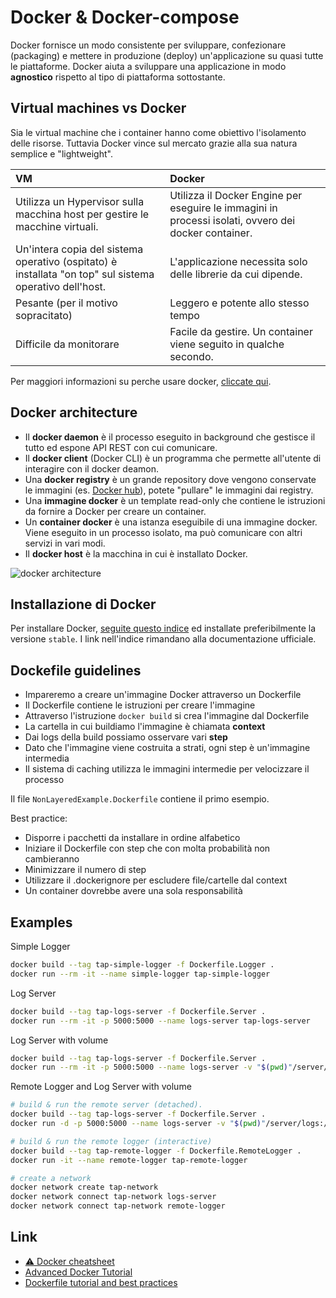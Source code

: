 # Docker & Docker-compose 

Docker fornisce un modo consistente per sviluppare, confezionare (packaging) e mettere in produzione (deploy) un'applicazione su quasi tutte le piattaforme. Docker aiuta a sviluppare una applicazione in modo **agnostico** rispetto al tipo di piattaforma sottostante. 

## Virtual machines vs Docker 

Sia le virtual machine che i container hanno come obiettivo l'isolamento delle risorse. Tuttavia Docker vince sul mercato grazie alla sua natura semplice e "lightweight". 

| VM                                                           | Docker                                                       |
| :----------------------------------------------------------- | :----------------------------------------------------------- |
| Utilizza un Hypervisor sulla macchina host per gestire le macchine virtuali. | Utilizza il Docker Engine per eseguire le immagini in processi isolati, ovvero dei docker container. |
| Un'intera copia del sistema operativo (ospitato) è installata "on top" sul sistema operativo dell'host. | L'applicazione necessita solo delle librerie da cui dipende. |
| Pesante (per il motivo sopracitato)                          | Leggero e potente allo stesso tempo                          |
| Difficile da monitorare                                      | Facile da gestire. Un container viene seguito in qualche secondo. |

Per maggiori informazioni su perche usare docker, [cliccate qui](https://jstobigdata.com/docker-introduction/). 


## Docker architecture

* Il **docker daemon** è il processo eseguito in background che gestisce il tutto ed espone API REST con cui comunicare. 
* Il **docker client** (Docker CLI) è un programma che permette all'utente di interagire con il docker deamon.
* Una **docker registry** è un grande repository dove vengono conservate le immagini (es. [Docker hub](https://hub.docker.com/)), potete "pullare" le immagini dai registry.
* Una **immagine docker** è un template read-only che contiene le istruzioni da fornire a Docker per creare un container. 
* Un **container docker** è una istanza eseguibile di una immagine docker. Viene eseguito in un processo isolato, ma può comunicare con altri servizi in vari modi. 
* Il **docker host** è la macchina in cui è installato Docker. 

![docker architecture](https://docs.docker.com/engine/images/architecture.svg)


## Installazione di Docker 

Per installare Docker, [seguite questo indice](https://jstobigdata.com/docker-installation/) ed installate preferibilmente la versione `stable`. I link nell'indice rimandano alla documentazione ufficiale.


## Dockefile guidelines 

* Impareremo a creare un'immagine Docker attraverso un Dockerfile
* Il Dockerfile contiene le istruzioni per creare l'immagine
* Attraverso l'istruzione `docker build` si crea l'immagine dal Dockerfile
* La cartella in cui buildiamo l'immagine è chiamata **context**
* Dai logs della build possiamo osservare vari **step**
* Dato che l'immagine viene costruita a strati, ogni step è un'immagine intermedia
* Il sistema di caching utilizza le immagini intermedie per velocizzare il processo 


Il file `NonLayeredExample.Dockerfile` contiene il primo esempio.

Best practice: 

* Disporre i pacchetti da installare in ordine alfabetico
* Iniziare il Dockerfile con step che con molta probabilità non cambieranno
* Minimizzare il numero di step
* Utilizzare il .dockerignore per escludere file/cartelle dal context
* Un container dovrebbe avere una sola responsabilità

## Examples 

Simple Logger 

```bash
docker build --tag tap-simple-logger -f Dockerfile.Logger . 
docker run --rm -it --name simple-logger tap-simple-logger  
```

Log Server
```bash
docker build --tag tap-logs-server -f Dockerfile.Server . 
docker run --rm -it -p 5000:5000 --name logs-server tap-logs-server
```

Log Server with volume
```bash
docker build --tag tap-logs-server -f Dockerfile.Server . 
docker run --rm -it -p 5000:5000 --name logs-server -v "$(pwd)"/server/logs:/app/logs  tap-logs-server
```

Remote Logger and Log Server with volume
```bash
# build & run the remote server (detached).
docker build --tag tap-logs-server -f Dockerfile.Server . 
docker run -d -p 5000:5000 --name logs-server -v "$(pwd)"/server/logs:/app/logs  tap-logs-server

# build & run the remote logger (interactive)
docker build --tag tap-remote-logger -f Dockerfile.RemoteLogger . 
docker run -it --name remote-logger tap-remote-logger

# create a network
docker network create tap-network
docker network connect tap-network logs-server
docker network connect tap-network remote-logger
```


## Link
* [⚠️ Docker cheatsheet](https://dockerlabs.collabnix.com/docker/cheatsheet/)
* [Advanced Docker Tutorial](https://jstobigdata.com/docker/advanced-docker-tutorial/)
* [Dockerfile tutorial and best practices](https://takacsmark.com/dockerfile-tutorial-by-example-dockerfile-best-practices-2018/)